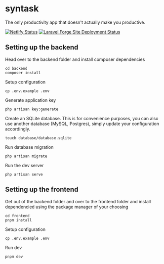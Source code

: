 # syntask
The only productivity app that doesn't actually make you productive.

[![Netlify Status](https://api.netlify.com/api/v1/badges/0e7e7763-c20c-48d7-8c0d-79f3f4906011/deploy-status)](https://app.netlify.com/sites/deft-empanada-3f34c7/deploys)
[![Laravel Forge Site Deployment Status](https://img.shields.io/endpoint?url=https%3A%2F%2Fforge.laravel.com%2Fsite-badges%2F3d87cc1a-38bb-4c43-9558-75ef59cce283%3Fdate%3D1&style=flat)](https://forge.laravel.com)

## Setting up the backend

Head over to the backend folder and install composer dependencies
```
cd backend
composer install
```

Setup configuration
```
cp .env.example .env
```

Generate application key
```
php artisan key:generate
```

Create an SQLite database. This is for convenience purposes, you can also use another database (MySQL, Postgres), simply update your configuration accordingly.
```
touch database/database.sqlite
```

Run database migration
```
php artisan migrate
```

Run the dev server
```
php artisan serve
```

## Setting up the frontend

Get out of the backend folder and over to the frontend folder and install dependencied using the package manager of your choosing
```
cd frontend
pnpm install
```

Setup configuration
```
cp .env.example .env
```

Run dev
```
pnpm dev
```
